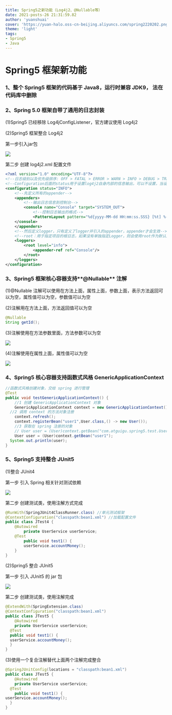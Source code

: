 ```yaml
---
title: Spring5之新功能（Log4j2、@Nullable等）
date: 2021-posts-26 21:31:59.82
author: 'yuanshuai'
cover: 'https://yuan-halo.oss-cn-beijing.aliyuncs.com/spring2220202.png'
theme: 'light'
tags: 
- Spring5
- Java
---
```


# **Spring5** 框架新功能

### **1**、整个 **Spring5** 框架的代码基于 **Java8**，运行时兼容 **JDK9**， 法在代码库中删除

### 2、Spring 5.0 框架自带了通用的日志封装

(1)Spring5 已经移除 Log4jConfigListener，官方建议使用 Log4j2

(2)Spring5 框架整合 Log4j2

第一步引入jar包

![](https://hexobbblog.oss-cn-beijing.aliyuncs.com/images/spring5/38.png)

第二步 创建 log4j2.xml 配置文件

```xml
<?xml version="1.0" encoding="UTF-8"?>
<!--日志级别以及优先级排序: OFF > FATAL > ERROR > WARN > INFO > DEBUG > TRACE > ALL -->
<!--Configuration后面的status用于设置log4j2自身内部的信息输出，可以不设置，当设置成trace时，可以看到log4j2内部各种详细输出-->
<configuration status="INFO">
    <!--先定义所有的appender-->
    <appenders>
        <!--输出日志信息到控制台-->
        <console name="Console" target="SYSTEM_OUT">
            <!--控制日志输出的格式-->
            <PatternLayout pattern="%d{yyyy-MM-dd HH:mm:ss.SSS} [%t] %-5level %logger{36} - %msg%n"/>
    </console>
    </appenders>
    <!--然后定义logger，只有定义了logger并引入的appender，appender才会生效-->
    <!--root：用于指定项目的根日志，如果没有单独指定Logger，则会使用root作为默认的日志输出-->
    <loggers>
        <root level="info">
            <appender-ref ref="Console"/>
        </root>
    </loggers>
</configuration>
```

### **3**、**Spring5** 框架核心容器支持**@Nullable** 注解

(1)@Nullable 注解可以使用在方法上面，属性上面，参数上面，表示方法返回可以为空，属性值可以为空，参数值可以为空

(2)注解用在方法上面，方法返回值可以为空

```java
@Nullable
String getId();
```

(3)注解使用在方法参数里面，方法参数可以为空

![](https://hexobbblog.oss-cn-beijing.aliyuncs.com/images/spring5/39.png)

(4)注解使用在属性上面，属性值可以为空

![](https://hexobbblog.oss-cn-beijing.aliyuncs.com/images/spring5/40.png)

### **4**、**Spring5** 核心容器支持函数式风格 **GenericApplicationContext**

```java
//函数式风格创建对象，交给 spring 进行管理
@Test
public void testGenericApplicationContext() {
	//1 创建 GenericApplicationContext 对象
	GenericApplicationContext context = new GenericApplicationContext(); 
  //2 调用 context 的方法对象注册
	context.refresh();
	context.registerBean("user1",User.class,() -> new User());
	//3 获取在 spring 注册的对象
	// User user = (User)context.getBean("com.atguigu.spring5.test.User");
	User user = (User)context.getBean("user1"); 
  System.out.println(user);
}
```

### **5**、**Spring5** 支持整合 **JUnit5**

(1)整合 JUnit4

第一步 引入 Spring 相关针对测试依赖

![](https://hexobbblog.oss-cn-beijing.aliyuncs.com/images/spring5/41.png)

第二步 创建测试类，使用注解方式完成

```java
@RunWith(SpringJUnit4ClassRunner.class) //单元测试框架 
@ContextConfiguration("classpath:bean1.xml") //加载配置文件
public class JTest4 {
    @Autowired
		private UserService userService; 
  	@Test
		public void test1() {
		userService.accountMoney(); 
    }
}
```

(2)Spring5 整合 JUnit5 

第一步 引入 JUnit5 的 jar 包

![](https://hexobbblog.oss-cn-beijing.aliyuncs.com/images/spring5/42.png)

第二步 创建测试类，使用注解完成

```java
@ExtendWith(SpringExtension.class) 
@ContextConfiguration("classpath:bean1.xml") 
public class JTest5 {
	@Autowired
	private UserService userService; 
  @Test
  public void test1() {
  userService.accountMoney(); 
  }
}
```

(3)使用一个复合注解替代上面两个注解完成整合

```java
@SpringJUnitConfig(locations = "classpath:bean1.xml") 
public class JTest5 {
	@Autowired
	private UserService userService; 
  @Test
	public void test1() {
userService.accountMoney(); 
  }
}
 
```